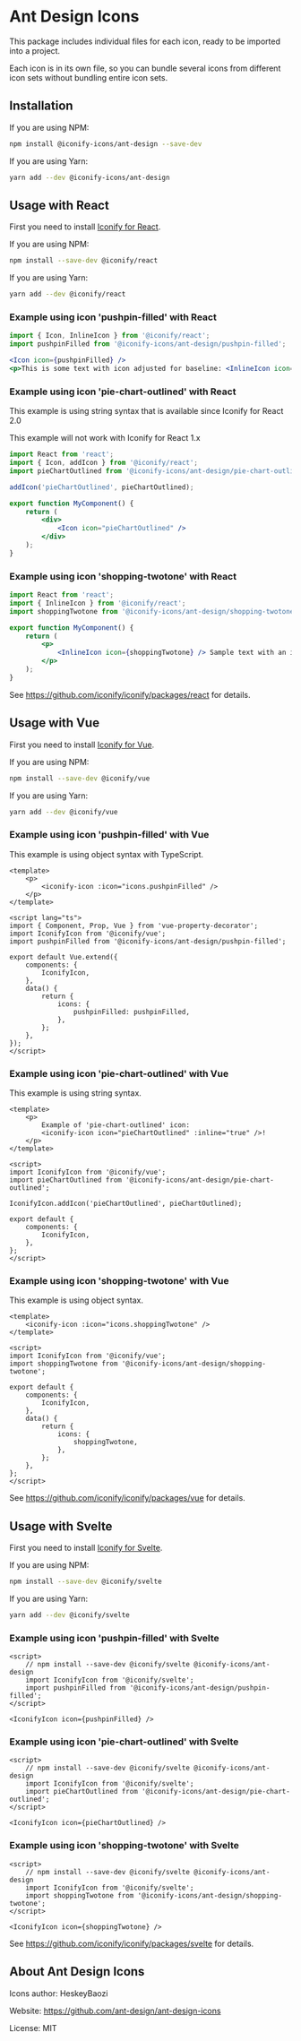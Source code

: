# Ant Design Icons

This package includes individual files for each icon, ready to be imported into a project.

Each icon is in its own file, so you can bundle several icons from different icon sets without bundling entire icon sets.

## Installation

If you are using NPM:

```bash
npm install @iconify-icons/ant-design --save-dev
```

If you are using Yarn:

```bash
yarn add --dev @iconify-icons/ant-design
```

## Usage with React

First you need to install [Iconify for React](https://github.com/iconify/iconify/packages/react).

If you are using NPM:

```bash
npm install --save-dev @iconify/react
```

If you are using Yarn:

```bash
yarn add --dev @iconify/react
```

### Example using icon 'pushpin-filled' with React

```js
import { Icon, InlineIcon } from '@iconify/react';
import pushpinFilled from '@iconify-icons/ant-design/pushpin-filled';
```

```jsx
<Icon icon={pushpinFilled} />
<p>This is some text with icon adjusted for baseline: <InlineIcon icon={pushpinFilled} /></p>
```

### Example using icon 'pie-chart-outlined' with React

This example is using string syntax that is available since Iconify for React 2.0

This example will not work with Iconify for React 1.x

```jsx
import React from 'react';
import { Icon, addIcon } from '@iconify/react';
import pieChartOutlined from '@iconify-icons/ant-design/pie-chart-outlined';

addIcon('pieChartOutlined', pieChartOutlined);

export function MyComponent() {
	return (
		<div>
			<Icon icon="pieChartOutlined" />
		</div>
	);
}
```

### Example using icon 'shopping-twotone' with React

```jsx
import React from 'react';
import { InlineIcon } from '@iconify/react';
import shoppingTwotone from '@iconify-icons/ant-design/shopping-twotone';

export function MyComponent() {
	return (
		<p>
			<InlineIcon icon={shoppingTwotone} /> Sample text with an icon.
		</p>
	);
}
```

See https://github.com/iconify/iconify/packages/react for details.

## Usage with Vue

First you need to install [Iconify for Vue](https://github.com/iconify/iconify/packages/vue).

If you are using NPM:

```bash
npm install --save-dev @iconify/vue
```

If you are using Yarn:

```bash
yarn add --dev @iconify/vue
```

### Example using icon 'pushpin-filled' with Vue

This example is using object syntax with TypeScript.

```vue
<template>
	<p>
		<iconify-icon :icon="icons.pushpinFilled" />
	</p>
</template>

<script lang="ts">
import { Component, Prop, Vue } from 'vue-property-decorator';
import IconifyIcon from '@iconify/vue';
import pushpinFilled from '@iconify-icons/ant-design/pushpin-filled';

export default Vue.extend({
	components: {
		IconifyIcon,
	},
	data() {
		return {
			icons: {
				pushpinFilled: pushpinFilled,
			},
		};
	},
});
</script>
```

### Example using icon 'pie-chart-outlined' with Vue

This example is using string syntax.

```vue
<template>
	<p>
		Example of 'pie-chart-outlined' icon:
		<iconify-icon icon="pieChartOutlined" :inline="true" />!
	</p>
</template>

<script>
import IconifyIcon from '@iconify/vue';
import pieChartOutlined from '@iconify-icons/ant-design/pie-chart-outlined';

IconifyIcon.addIcon('pieChartOutlined', pieChartOutlined);

export default {
	components: {
		IconifyIcon,
	},
};
</script>
```

### Example using icon 'shopping-twotone' with Vue

This example is using object syntax.

```vue
<template>
	<iconify-icon :icon="icons.shoppingTwotone" />
</template>

<script>
import IconifyIcon from '@iconify/vue';
import shoppingTwotone from '@iconify-icons/ant-design/shopping-twotone';

export default {
	components: {
		IconifyIcon,
	},
	data() {
		return {
			icons: {
				shoppingTwotone,
			},
		};
	},
};
</script>
```

See https://github.com/iconify/iconify/packages/vue for details.

## Usage with Svelte

First you need to install [Iconify for Svelte](https://github.com/iconify/iconify/packages/svelte).

If you are using NPM:

```bash
npm install --save-dev @iconify/svelte
```

If you are using Yarn:

```bash
yarn add --dev @iconify/svelte
```

### Example using icon 'pushpin-filled' with Svelte

```svelte
<script>
    // npm install --save-dev @iconify/svelte @iconify-icons/ant-design
    import IconifyIcon from '@iconify/svelte';
    import pushpinFilled from '@iconify-icons/ant-design/pushpin-filled';
</script>

<IconifyIcon icon={pushpinFilled} />
```

### Example using icon 'pie-chart-outlined' with Svelte

```svelte
<script>
    // npm install --save-dev @iconify/svelte @iconify-icons/ant-design
    import IconifyIcon from '@iconify/svelte';
    import pieChartOutlined from '@iconify-icons/ant-design/pie-chart-outlined';
</script>

<IconifyIcon icon={pieChartOutlined} />
```

### Example using icon 'shopping-twotone' with Svelte

```svelte
<script>
    // npm install --save-dev @iconify/svelte @iconify-icons/ant-design
    import IconifyIcon from '@iconify/svelte';
    import shoppingTwotone from '@iconify-icons/ant-design/shopping-twotone';
</script>

<IconifyIcon icon={shoppingTwotone} />
```

See https://github.com/iconify/iconify/packages/svelte for details.

## About Ant Design Icons

Icons author: HeskeyBaozi

Website: https://github.com/ant-design/ant-design-icons

License: MIT
